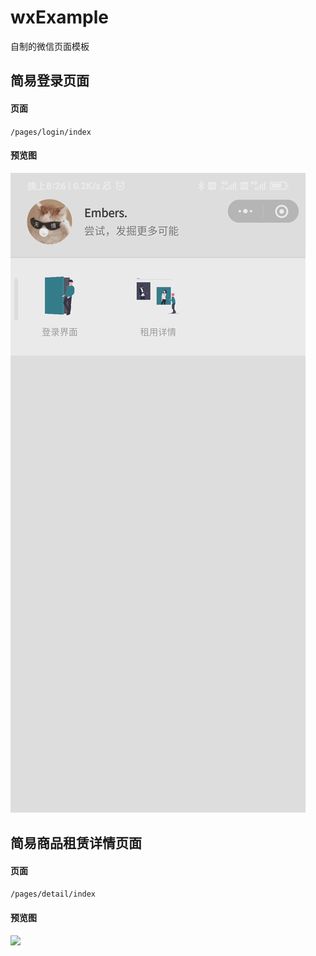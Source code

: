 # wxExample
自制的微信页面模板



## 简易登录页面

#### 页面

`/pages/login/index`

#### 预览图

![](./preview/登录.gif)



## 简易商品租赁详情页面
#### 页面
`/pages/detail/index`

#### 预览图
![](./preview/租用详情.gif)

